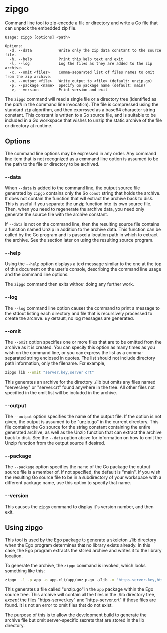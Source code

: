 # zipgo

Command line tool to zip-encode a file or directory and write a Go file that can unpack the embedded zip file.

```text
Usage: zipgo [options] <path>

Options:
  -d, --data            Write only the zip data constant to the source file.
  -h, --help            Print this help text and exit
  -l, --log             Log the files as they are added to the zip archive.
  -x, --omit <files>    Comma-separated list of files names to omit from the zip archive.
  -o, --output <file>   Write output to <file> (default: unzip.go)
  -p, --package <name>  Specify Go package name (default: main)
  -v, --version         Print version and exit
```

The `zipgo` command will read a single file or a directory tree (identified as the _path_ in the
command line invocation). The file is compressed using the standard `zip` algorithm, and then
expressed as a base64 character string constant. This constant is written to a Go source file,
and is suitable to be included in a Go workspace that wishes to unzip the static archive of the
file or directory at runtime.

## Options

The command line options may be expressed in any order. Any command line item that is not
recognized as a command line option is assumed to be the path to the file or directory to
be archived.

### --data

When `--data` is added to the command line, the output source file generated by `zipgo` contains
only the Go `const` string that holds the archive. It does not contain the function that will
extract the archive back to disk. This is useful if you separate the unzip function into its
own source file. Then, when you need to regenerate the archive data, you need only generate the
source file with the archive constant.

If `--data` is not on the command line, then the resulting source file contains a function
named Unzip in addition to the archive data. This function can be called by the Go program
and is passed a location path in which to extract the archive. See the section later on
using the resulting source program.

### --help

Using the `--help` option displays a text message similar to the one at the top of this
document on the user's console, describing the command line usage and the command line
options.

The `zipgo` command then exits without doing any further work.

### --log

The `--log` command line option causes the command to print a message to the stdout
listing each directory and file that is recursively processed to create the archive.
By default, no log messages are generated.

### --omit

The `--omit` option specifies one or more files that are to be omitted from the archive
as it is created. You can specify this option as many times as you wish on the command
line, or you can express the list as a comma-separated string enclosed in quotes.  The
list should not include directory path information, only the filename.  For example,

```zsh
zipgo lib --omit "server.key,server.crt"
```

This generates an archive for the directory ./lib but omits any files named "server.key"
or "server.crt" found anywhere in the tree. All other files not specified in the omit
list will be included in the archive.

### --output

The `--output` option specifies the name of the output file. If the option is not given,
the output is assumed to be "unzip.go" in the current directory. This file contains the
Go source for the string constant containing the entire generated archive, as well as
the Unzip function that can extract the archive back to disk.  See the `--data` option
above for information on how to omit the Unzip function from the output source if
desired.

### --package

The `--package` option specifies the name of the Go package the output source file
is a member of. If not specified, the default is "main". If you wish the resulting
Go source file to be in a subdirectory of your workspace with a different package
name, use this option to specify that name.

### --version

This causes the `zipgo` command to display it's version number, and then exit.

## Using zipgo

This tool is used by the Ego package to generate a skeleton ./lib directory when
the Ego program determines that no library exists already. In this case, the Ego
program extracts the stored archive and writes it to the library location.

To generate the archive, the `zipgo` command is invoked, which looks something
like this:

```zsh
zipgo  -l -p app -o app-cli/app/unzip.go ./lib -x "https-server.key,https-server.crt"
```

This generates a file called "unzip.go" in the `app` package within the Ego source
tree. This archive will contain all the files in the ./lib directory tree, _except_
the files "https-server.key" and "https-server.crt" if those files are found. It is
not an error to omit files that do not exist.

The purpose of this is to allow the development build to generate the archive file
but omit server-specific secrets that are stored in the lib directory.
